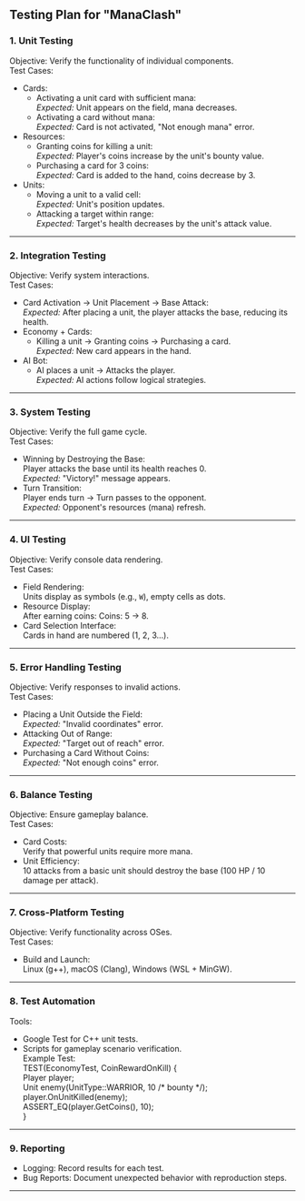 ## Testing Plan for "ManaClash"  
### 1. Unit Testing  
Objective: Verify the functionality of individual components.  
Test Cases:  
- Cards:  
  - Activating a unit card with sufficient mana:  
    *Expected:* Unit appears on the field, mana decreases.  
  - Activating a card without mana:  
    *Expected:* Card is not activated, "Not enough mana" error.  
- Resources:  
  - Granting coins for killing a unit:  
    *Expected:* Player's coins increase by the unit's bounty value.  
  - Purchasing a card for 3 coins:  
    *Expected:* Card is added to the hand, coins decrease by 3.  
- Units:  
  - Moving a unit to a valid cell:  
    *Expected:* Unit's position updates.  
  - Attacking a target within range:  
    *Expected:* Target's health decreases by the unit's attack value.  

---

### 2. Integration Testing  
Objective: Verify system interactions.  
Test Cases:  
- Card Activation → Unit Placement → Base Attack:  
  *Expected:* After placing a unit, the player attacks the base, reducing its health.  
- Economy + Cards:  
  - Killing a unit → Granting coins → Purchasing a card.  
  *Expected:* New card appears in the hand.  
- AI Bot:  
  - AI places a unit → Attacks the player.  
  *Expected:* AI actions follow logical strategies.  

---

### 3. System Testing  
Objective: Verify the full game cycle.  
Test Cases:  
- Winning by Destroying the Base:  
  Player attacks the base until its health reaches 0.  
  *Expected:* "Victory!" message appears.  
- Turn Transition:  
  Player ends turn → Turn passes to the opponent.  
  *Expected:* Opponent's resources (mana) refresh.  

---

### 4. UI Testing  
Objective: Verify console data rendering.  
Test Cases:  
- Field Rendering:  
  Units display as symbols (e.g., `W`), empty cells as dots.  
- Resource Display:  
  After earning coins: Coins: 5 → 8.  
- Card Selection Interface:  
  Cards in hand are numbered (1, 2, 3...).  

---

### 5. Error Handling Testing  
Objective: Verify responses to invalid actions.  
Test Cases:  
- Placing a Unit Outside the Field:  
  *Expected:* "Invalid coordinates" error.  
- Attacking Out of Range:  
  *Expected:* "Target out of reach" error.  
- Purchasing a Card Without Coins:  
  *Expected:* "Not enough coins" error.  

---

### 6. Balance Testing  
Objective: Ensure gameplay balance.  
Test Cases:  
- Card Costs:  
  Verify that powerful units require more mana.  
- Unit Efficiency:  
  10 attacks from a basic unit should destroy the base (100 HP / 10 damage per attack).  

---

### 7. Cross-Platform Testing  
Objective: Verify functionality across OSes.  
Test Cases:  
- Build and Launch:  
  Linux (g++), macOS (Clang), Windows (WSL + MinGW).  

---

### 8. Test Automation  
Tools:  
- Google Test for C++ unit tests.  
- Scripts for gameplay scenario verification.  
Example Test:  
TEST(EconomyTest, CoinRewardOnKill) {  
    Player player;  
    Unit enemy(UnitType::WARRIOR, 10 /* bounty */);  
    player.OnUnitKilled(enemy);  
    ASSERT_EQ(player.GetCoins(), 10);  
}  

---

### 9. Reporting  
- Logging: Record results for each test.  
- Bug Reports: Document unexpected behavior with reproduction steps.  

---
